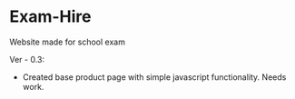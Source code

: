 # Exam-Hire
Website made for school exam

Ver - 0.3:
   - Created base product page with simple javascript functionality. Needs work.
